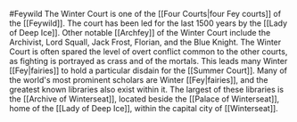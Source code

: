 #Feywild
The Winter Court is one of the [[Four Courts|four Fey courts]] of the [[Feywild]]. The court has been led for the last 1500 years by the [[Lady of Deep Ice]]. Other notable [[Archfey]] of the Winter Court include the Archivist, Lord Squall, Jack Frost, Florian, and the Blue Knight.
The Winter Court is often spared the level of overt conflict common to the other courts, as fighting is portrayed as crass and of the mortals. This leads many Winter [[Fey|fairies]] to hold a particular disdain for the [[Summer Court]].
Many of the world's most prominent scholars are Winter [[Fey|fairies]], and the greatest known libraries also exist within it. The largest of these libraries is the [[Archive of Winterseat]], located beside the [[Palace of Winterseat]], home of the [[Lady of Deep Ice]], within the capital city of [[Winterseat]].